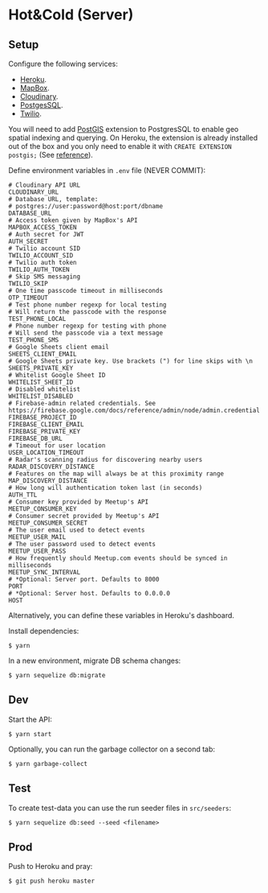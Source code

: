 # Hot&Cold (Server)

## Setup

Configure the following services:

- [Heroku](https://heroku.com/).
- [MapBox](https://www.mapbox.com/).
- [Cloudinary](https://cloudinary.com/).
- [PostgesSQL](https://www.postgresql.org/).
- [Twilio](https://www.twilio.com/).

You will need to add [PostGIS](https://postgis.net/install/) extension to PostgresSQL to enable geo spatial indexing and querying. On Heroku, the extension is already installed out of the box and you only need to enable it with `CREATE EXTENSION postgis;` (See [reference](https://devcenter.heroku.com/articles/postgis)).

Define environment variables in `.env` file (NEVER COMMIT):

    # Cloudinary API URL
    CLOUDINARY_URL
    # Database URL, template:
    # postgres://user:password@host:port/dbname
    DATABASE_URL
    # Access token given by MapBox's API
    MAPBOX_ACCESS_TOKEN
    # Auth secret for JWT
    AUTH_SECRET
    # Twilio account SID
    TWILIO_ACCOUNT_SID
    # Twilio auth token
    TWILIO_AUTH_TOKEN
    # Skip SMS messaging
    TWILIO_SKIP
    # One time passcode timeout in milliseconds
    OTP_TIMEOUT
    # Test phone number regexp for local testing
    # Will return the passcode with the response
    TEST_PHONE_LOCAL
    # Phone number regexp for testing with phone
    # Will send the passcode via a text message
    TEST_PHONE_SMS
    # Google Sheets client email
    SHEETS_CLIENT_EMAIL
    # Google Sheets private key. Use brackets (") for line skips with \n
    SHEETS_PRIVATE_KEY
    # Whitelist Google Sheet ID
    WHITELIST_SHEET_ID
    # Disabled whitelist
    WHITELIST_DISABLED
    # Firebase-admin related credentials. See https://firebase.google.com/docs/reference/admin/node/admin.credential
    FIREBASE_PROJECT_ID
    FIREBASE_CLIENT_EMAIL
    FIREBASE_PRIVATE_KEY
    FIREBASE_DB_URL
    # Timeout for user location
    USER_LOCATION_TIMEOUT
    # Radar's scanning radius for discovering nearby users
    RADAR_DISCOVERY_DISTANCE
    # Features on the map will always be at this proximity range
    MAP_DISCOVERY_DISTANCE
    # How long will authentication token last (in seconds)
    AUTH_TTL
    # Consumer key provided by Meetup's API
    MEETUP_CONSUMER_KEY
    # Consumer secret provided by Meetup's API
    MEETUP_CONSUMER_SECRET
    # The user email used to detect events
    MEETUP_USER_MAIL
    # The user password used to detect events
    MEETUP_USER_PASS
    # How frequently should Meetup.com events should be synced in milliseconds
    MEETUP_SYNC_INTERVAL
    # *Optional: Server port. Defaults to 8000
    PORT
    # *Optional: Server host. Defaults to 0.0.0.0
    HOST

Alternatively, you can define these variables in Heroku's dashboard.

Install dependencies:

    $ yarn

In a new environment, migrate DB schema changes:

    $ yarn sequelize db:migrate

## Dev

Start the API:

    $ yarn start

Optionally, you can run the garbage collector on a second tab:

    $ yarn garbage-collect

## Test

To create test-data you can use the run seeder files in `src/seeders`:

    $ yarn sequelize db:seed --seed <filename>

## Prod

Push to Heroku and pray:

    $ git push heroku master
